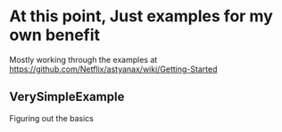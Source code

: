 # At this point, Just examples for my own benefit

Mostly working through the examples at https://github.com/Netflix/astyanax/wiki/Getting-Started

## VerySimpleExample
Figuring out the basics

